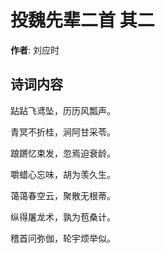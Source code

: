 # 投魏先辈二首  其二

**作者**: 刘应时

## 诗词内容

跕跕飞鸢坠，历历风瓢声。

青冥不折桂，涧阿甘采苓。

踉蹡忆束发，忽焉迫衰龄。

嚼蜡心忘味，胡为羡久生。

蔼蔼春空云，聚散无根蒂。

纵得屠龙术，孰为苞桑计。

稽首问弥伽，轮宇烦举似。

